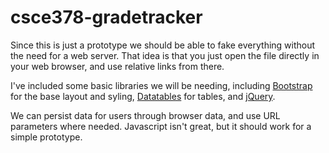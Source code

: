 # csce378-gradetracker

Since this is just a prototype we should be able to fake everything without the need for a web server. That idea is that you just open the file directly in your web browser, and use relative links from there.

I've included some basic libraries we will be needing, including [Bootstrap](http://getbootstrap.com/) for the base layout and syling, [Datatables](https://datatables.net/) for tables, and [jQuery](https://jquery.com/).

We can persist data for users through browser data, and use URL parameters where needed. Javascript isn't great, but it should work for a simple prototype. 

